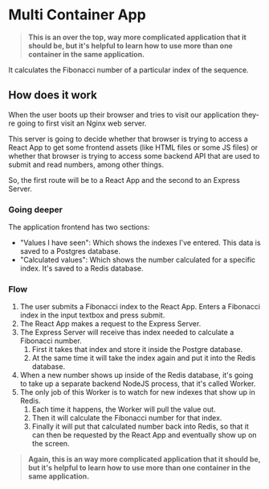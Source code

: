 # Multi Container App

> **This is an over the top, way more complicated application that it should be, but it's helpful to learn how to use more than one container in the same application.**

It calculates the Fibonacci number of a particular index of the sequence.

## How does it work

When the user boots up their browser and tries to visit our application they-re going to first visit an Nginx web server. 

This server is going to decide whether that browser is trying to access a React App to get some frontend assets (like HTML files or some JS files) or whether that browser is trying to access some backend API that are used to submit and read numbers, among other things.

So, the first route will be to a React App and the second to an Express Server.

### Going deeper

The application frontend has two sections:
- "Values I have seen": Which shows the indexes I've entered. This data is saved to a Postgres database.
- "Calculated values": Which shows the number calculated for a specific index. It's saved to a Redis database.

### Flow

1. The user submits a Fibonacci index to the React App. Enters a Fibonacci index in the input textbox and press submit.
2. The React App makes a request to the Express Server.
3. The Express Server will receive thas index needed to calculate a Fibonacci number.
    1. First it takes that index and store it inside the Postgre database.
    2. At the same time it will take the index again and put it into the Redis database.
4. When a new number shows up inside of the Redis database, it's going to take up a separate backend NodeJS process, that it's called Worker.
5. The only job of this Worker is to watch for new indexes that show up in Redis.
    1. Each time it happens, the Worker will pull the value out.
    2. Then it will calculate the Fibonacci number for that index.
    3. Finally it will put that calculated number back into Redis, so that it can then be requested by the React App and eventually show up on the screen.


> **Again, this is an way more complicated application that it should be, but it's helpful to learn how to use more than one container in the same application.**

